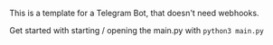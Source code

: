 This is a template for a Telegram Bot, that doesn't need webhooks.

Get started with starting / opening the main.py with `python3 main.py`
 